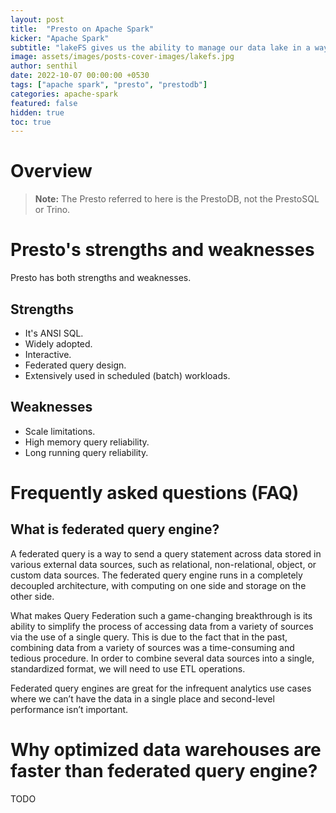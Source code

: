 ```yaml
---
layout: post
title:  "Presto on Apache Spark"
kicker: "Apache Spark"
subtitle: "lakeFS gives us the ability to manage our data lake in a way similar to that in which we manage our code."
image: assets/images/posts-cover-images/lakefs.jpg
author: senthil
date: 2022-10-07 00:00:00 +0530
tags: ["apache spark", "presto", "prestodb"]
categories: apache-spark
featured: false
hidden: true
toc: true
---
```


# Overview

> **Note:** The Presto referred to here is the PrestoDB, not the PrestoSQL or Trino.

# Presto's strengths and weaknesses

Presto has both strengths and weaknesses.

## Strengths

- It's ANSI SQL.
- Widely adopted.
- Interactive.
- Federated query design.
- Extensively used in scheduled (batch) workloads.

## Weaknesses

- Scale limitations.
- High memory query reliability.
- Long running query reliability.

# Frequently asked questions (FAQ)

## What is federated query engine?

A federated query is a way to send a query statement across data stored in various external data sources, such as relational, non-relational, object, or custom data sources. The federated query engine runs in a completely decoupled architecture, with computing on one side and storage on the other side.

What makes Query Federation such a game-changing breakthrough is its ability to simplify the process of accessing data from a variety of sources via the use of a single query. This is due to the fact that in the past, combining data from a variety of sources was a time-consuming and tedious procedure. In order to combine several data sources into a single, standardized format, we will need to use ETL operations.

Federated query engines are great for the infrequent analytics use cases where we can’t have the data in a single place and second-level performance isn’t important.

# Why optimized data warehouses are faster than federated query engine?

TODO